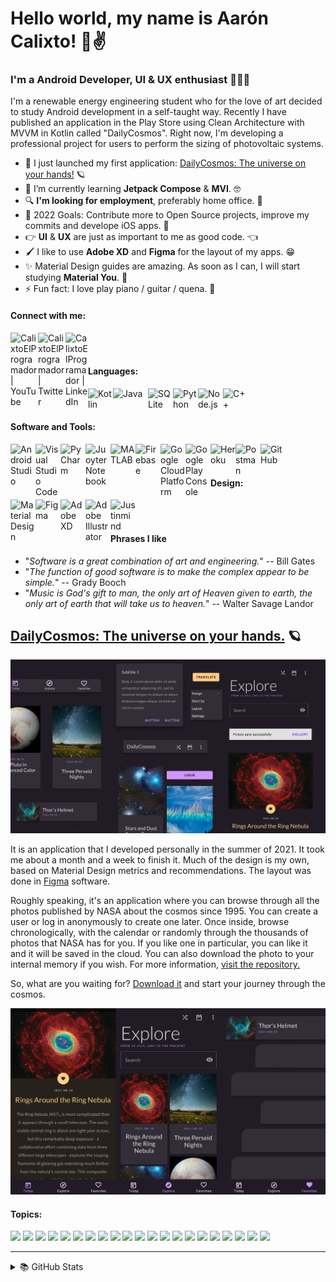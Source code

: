 # Hello world, my name is Aarón Calixto! 👋✌

### I'm a Android Developer, UI & UX enthusiast 👨‍💻🎨

I'm a renewable energy engineering student who for the love of art decided to study Android development in a self-taught way. Recently I have published an application in the Play Store using Clean Architecture with MVVM in Kotlin called "DailyCosmos". Right now, I'm developing a professional project for users to perform the sizing of photovoltaic systems. 

- 🔭 I just launched my first application: [DailyCosmos: The universe on your hands!][application] 🪐
- 🌱 I’m currently learning **Jetpack Compose** & **MVI**. 🤓
- 🔍 **I'm looking for employment**, preferably home office. 🏡
- 📌 2022 Goals: Contribute more to Open Source projects, improve my commits and develope iOS apps. 📱
- 👉 **UI** & **UX** are just as important to me as good code. 👈
- 🖌 I like to use **Adobe XD** and **Figma** for the layout of my apps. 😁
- ✨ Material Design guides are amazing. As soon as I can, I will start studying **Material You**. 👀
- ⚡ Fun fact: I love play piano / guitar / quena. 🎵

#### Connect with me:

[<img align="left" alt="CalixtoElProgramador | YouTube" width="44px" src="https://upload.wikimedia.org/wikipedia/commons/thumb/0/09/YouTube_full-color_icon_%282017%29.svg/2560px-YouTube_full-color_icon_%282017%29.svg.png" />][youtube]
[<img align="left" alt="CalixtoElProgramador | Twitter" width="44px" src="https://logodownload.org/wp-content/uploads/2014/09/twitter-logo-4.png" />][twitter]
[<img align="left" alt="CalixtoElProgramador | LinkedIn" width="36px" src="https://cdn-icons-png.flaticon.com/512/174/174857.png" />][linkedin]

<br />
<br />

#### Languages:
[<img align="left" alt="Kotlin" width="40px" src="https://upload.wikimedia.org/wikipedia/commons/thumb/7/74/Kotlin_Icon.png/1200px-Kotlin_Icon.png"/>][github]
[<img align="left" alt="Java" width="56px" src="https://icon-library.com/images/java-icon-images/java-icon-images-11.jpg"/>][github]
[<img align="left" alt="SQLite" width="40px" src="https://upload.wikimedia.org/wikipedia/commons/thumb/9/97/Sqlite-square-icon.svg/1200px-Sqlite-square-icon.svg.png"/>][github]
[<img align="left" alt="Python" width="40px" src="https://upload.wikimedia.org/wikipedia/commons/thumb/c/c3/Python-logo-notext.svg/2048px-Python-logo-notext.svg.png"/>][github]
[<img align="left" alt="Node.js" width="40px" src="https://brandslogos.com/wp-content/uploads/thumbs/nodejs-icon-logo.png"/>][github]
[<img align="left" alt="C++" width="40px" src="https://upload.wikimedia.org/wikipedia/commons/thumb/1/18/ISO_C%2B%2B_Logo.svg/1822px-ISO_C%2B%2B_Logo.svg.png"/>][github]

<br />
<br />

#### Software and Tools:
[<img align="left" alt="Android Studio" width="40px" src="https://portapps.io/img/app/android-studio.png"/>][github]
[<img align="left" alt="Visual Studio Code" width="40px" src="https://upload.wikimedia.org/wikipedia/commons/thumb/9/9a/Visual_Studio_Code_1.35_icon.svg/2048px-Visual_Studio_Code_1.35_icon.svg.png"/>][github]
[<img align="left" alt="PyCharm" width="40px" src="https://upload.wikimedia.org/wikipedia/commons/thumb/1/1d/PyCharm_Icon.svg/512px-PyCharm_Icon.svg.png"/>][github]
[<img align="left" alt="Juoyter Notebook" width="40px" src="https://upload.wikimedia.org/wikipedia/commons/thumb/3/38/Jupyter_logo.svg/800px-Jupyter_logo.svg.png"/>][github]
[<img align="left" alt="MATLAB" width="40px" src="https://upload.wikimedia.org/wikipedia/commons/thumb/2/21/Matlab_Logo.png/667px-Matlab_Logo.png"/>][github]
[<img align="left" alt="Firebase" width="40px" src="https://cdn.icon-icons.com/icons2/2107/PNG/512/file_type_firebase_icon_130606.png"/>][github]
[<img align="left" alt="Google Cloud Platform" width="40px" src="https://seekicon.com/free-icon-download/google-cloud-platform_2.svg"/>][github]
[<img align="left" alt="Google Play Console" width="40px" src="https://play-lh.googleusercontent.com/HRhU-Op-AGE_TE0cP-GGPxpVfDWqXD8c2jiqto8_qWn-o0a21_y-VBr4wkzMekuSpg=s180-rw"/>][github]
[<img align="left" alt="Heroku" width="40px" src="https://cdn.icon-icons.com/icons2/2108/PNG/512/heroku_icon_130912.png"/>][github]
[<img align="left" alt="Postman" width="40px" src="https://symbols.getvecta.com/stencil_92/21_postman-icon.c79f00c910.svg"/>][github]
[<img align="left" alt="GitHub" width="40px" src="https://icones.pro/wp-content/uploads/2021/06/symbole-github-violet.png"/>][github]

<br />
<br />

#### Design:
[<img align="left" alt="Material Design" width="40px" src="https://upload.wikimedia.org/wikipedia/commons/thumb/c/c7/Google_Material_Design_Logo.svg/512px-Google_Material_Design_Logo.svg.png"/>][github]
[<img align="left" alt="Figma" width="40px" src="https://cdn.icon-icons.com/icons2/2429/PNG/512/figma_logo_icon_147289.png"/>][github]
[<img align="left" alt="Adobe XD" width="40px" src="https://upload.wikimedia.org/wikipedia/commons/thumb/c/c2/Adobe_XD_CC_icon.svg/512px-Adobe_XD_CC_icon.svg.png"/>][github]
[<img align="left" alt="Adobe Illustrator" width="40px" src="https://upload.wikimedia.org/wikipedia/commons/thumb/f/fb/Adobe_Illustrator_CC_icon.svg/512px-Adobe_Illustrator_CC_icon.svg.png"/>][github]
[<img align="left" alt="Justinmind" width="40px" src="https://play-lh.googleusercontent.com/zIsj70_3CD3MNyXiCi-rNJiFTdJRRf_4MUhCi_Vodu0KCbJGZ_9p4UkcRN0vRFdwD2M=s180-rw"/>][github]

<br />
<br />

#### Phrases I like

- "_Software is a great combination of art and engineering._" -- Bill Gates
- "_The function of good software is to make the complex appear to be simple._" -- Grady Booch
- "_Music is God's gift to man, the only art of Heaven given to earth, the only art of earth that will take us to heaven._" -- Walter Savage Landor

## [DailyCosmos: The universe on your hands.][application] 🪐
![figma_dailycosmos](https://raw.githubusercontent.com/CalixtoElProgramador/CalixtoElProgramador/master/daily_cosmos_components.jpg)

It is an application that I developed personally in the summer of 2021. It took me about a month and a week to finish it. Much of the design is my own, based on Material Design metrics and recommendations. The layout was done in [Figma][figma_dailycosmos] software. 

Roughly speaking, it's an application where you can browse through all the photos published by NASA about the cosmos since 1995. You can create a user or log in anonymously to create one later. Once inside, browse chronologically, with the calendar or randomly through the thousands of photos that NASA has for you. If you like one in particular, you can like it and it will be saved in the cloud. You can also download the photo to your internal memory if you wish. For more information, [visit the repository.][dailycosmos_repository]

So, what are you waiting for? [Download it][application] and start your journey through the cosmos.

![figma_dailycosmos](https://raw.githubusercontent.com/CalixtoElProgramador/CalixtoElProgramador/master/daily_cosmos_main_mockup.jpg)

#### Topics:
![](https://img.shields.io/static/v1??style=flat-squaren&label=Language&labelColor=212121&message=Kotlin&color=9719ff)
![](https://img.shields.io/static/v1??style=flat-squaren&label=IDE&labelColor=212121&message=AndroidStudio&color=9719ff)
![](https://img.shields.io/static/v1??style=flat-squaren&label=Architecture&labelColor=212121&message=MVVM&color=9719ff)
![](https://img.shields.io/static/v1??style=flat-squaren&label=Structure&labelColor=212121&message=CleanArchitecture&color=9719ff)
![](https://img.shields.io/static/v1??style=flat-squaren&label=Network&labelColor=212121&message=Retrofit2&color=9719ff)
![](https://img.shields.io/static/v1??style=flat-squaren&label=Serialization&labelColor=212121&message=GSON&color=9719ff)
![](https://img.shields.io/static/v1??style=flat-squaren&label=ImageLoading&labelColor=212121&message=Glide&color=9719ff)
![](https://img.shields.io/static/v1??style=flat-squaren&label=Cache&labelColor=212121&message=Room&color=9719ff)
![](https://img.shields.io/static/v1??style=flat-squaren&label=Preferences&labelColor=212121&message=Datastore&color=9719ff)
![](https://img.shields.io/static/v1??style=flat-squaren&label=Injection&labelColor=212121&message=Hilt&color=9719ff)
![](https://img.shields.io/static/v1??style=flat-squaren&label=Firebase&labelColor=212121&message=Authentification&color=ff9819)
![](https://img.shields.io/static/v1??style=flat-squaren&label=Firebase&labelColor=212121&message=Store&color=ff9819)
![](https://img.shields.io/static/v1??style=flat-squaren&label=Firebase&labelColor=212121&message=Storage&color=ff9819)
![](https://img.shields.io/static/v1??style=flat-squaren&label=Firebase&labelColor=212121&message=Crashlytics&color=ff9819)
![](https://img.shields.io/static/v1??style=flat-squaren&label=Firebase&labelColor=212121&message=TestLab&color=ff9819)
![](https://img.shields.io/static/v1??style=flat-squaren&label=Permissions&labelColor=212121&message=Camara&color=#a4c639)
![](https://img.shields.io/static/v1??style=flat-squaren&label=Permissions&labelColor=212121&message=ExternalStorage&color=#a4c639)
![](https://img.shields.io/static/v1??style=flat-squaren&label=Permissions&labelColor=212121&message=InternalStorage&color=#a4c639)
![](https://img.shields.io/static/v1??style=flat-squaren&label=Layout&labelColor=212121&message=XML&color=ff0068)
![](https://img.shields.io/static/v1??style=flat-squaren&label=Design&labelColor=212121&message=Figma&color=ff0068)
![](https://img.shields.io/static/v1??style=flat-squaren&label=Animations&labelColor=212121&message=Lottie&color=ff0068)

---

<details>
  <summary>📚 GitHub Stats</summary>

<img align="left" alt="Most Used Languages" src="https://github-readme-stats.vercel.app/api/top-langs/?username=CalixtoElProgramador&layout=compact" />

</details>

[application]: https://play.google.com/store/apps/details?id=com.listocalixto.dailycosmo&hl=es_MX&gl=US
[dailycosmos_repository]: https://github.com/CalixtoElProgramador/DailyCosmos-Android
[figma_dailycosmos]: https://www.figma.com/file/RR1XH31BDa5Lgzw2trYe4G/DailyCosmos
[twitter]: https://twitter.com/Listo__Calixto
[youtube]: https://www.youtube.com/channel/UC_pbaIaGBYgOfiwT5uuTBEA
[linkedin]: https://www.linkedin.com/in/aaron-calixto-andrade-12968a1ab/
[github]: https://github.com/CalixtoElProgramador
